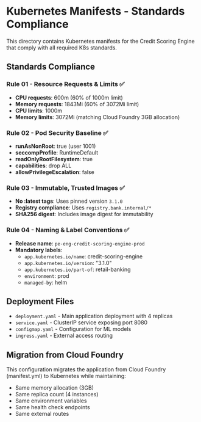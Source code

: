 # Kubernetes Manifests - Standards Compliance

This directory contains Kubernetes manifests for the Credit Scoring Engine that comply with all required K8s standards.

## Standards Compliance

### Rule 01 - Resource Requests & Limits ✅
- **CPU requests**: 600m (60% of 1000m limit)
- **Memory requests**: 1843Mi (60% of 3072Mi limit)
- **CPU limits**: 1000m
- **Memory limits**: 3072Mi (matching Cloud Foundry 3GB allocation)

### Rule 02 - Pod Security Baseline ✅
- **runAsNonRoot**: true (user 1001)
- **seccompProfile**: RuntimeDefault
- **readOnlyRootFilesystem**: true
- **capabilities**: drop ALL
- **allowPrivilegeEscalation**: false

### Rule 03 - Immutable, Trusted Images ✅
- **No :latest tags**: Uses pinned version `3.1.0`
- **Registry compliance**: Uses `registry.bank.internal/*`
- **SHA256 digest**: Includes image digest for immutability

### Rule 04 - Naming & Label Conventions ✅
- **Release name**: `pe-eng-credit-scoring-engine-prod`
- **Mandatory labels**:
  - `app.kubernetes.io/name`: credit-scoring-engine
  - `app.kubernetes.io/version`: "3.1.0"
  - `app.kubernetes.io/part-of`: retail-banking
  - `environment`: prod
  - `managed-by`: helm

## Deployment Files

- `deployment.yaml` - Main application deployment with 4 replicas
- `service.yaml` - ClusterIP service exposing port 8080
- `configmap.yaml` - Configuration for ML models
- `ingress.yaml` - External access routing

## Migration from Cloud Foundry

This configuration migrates the application from Cloud Foundry (manifest.yml) to Kubernetes while maintaining:
- Same memory allocation (3GB)
- Same replica count (4 instances)
- Same environment variables
- Same health check endpoints
- Same external routes

